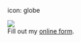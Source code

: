 icon: globe

<img src="http://gdurl.com/uEcf">

<div id="wufoo-zq9n4iq0s4da50">
Fill out my <a href="https://worlddominationsummit.wufoo.com/forms/zq9n4iq0s4da50">online form</a>.
</div>
<script type="text/javascript">var zq9n4iq0s4da50;(function(d, t) {
var s = d.createElement(t), options = {
'userName':'worlddominationsummit',
'formHash':'zq9n4iq0s4da50',
'autoResize':true,
'height':'3583',
'async':true,
'host':'wufoo.com',
'header':'show',
'ssl':true};
s.src = ('https:' == d.location.protocol ? 'https://' : 'http://') + 'www.wufoo.com/scripts/embed/form.js';
s.onload = s.onreadystatechange = function() {
var rs = this.readyState; if (rs) if (rs != 'complete') if (rs != 'loaded') return;
try { zq9n4iq0s4da50 = new WufooForm();zq9n4iq0s4da50.initialize(options);zq9n4iq0s4da50.display(); } catch (e) {}};
var scr = d.getElementsByTagName(t)[0], par = scr.parentNode; par.insertBefore(s, scr);
})(document, 'script');</script>
